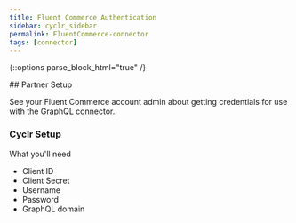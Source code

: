 ```yaml
---
title: Fluent Commerce Authentication
sidebar: cyclr_sidebar
permalink: FluentCommerce-connector
tags: [connector]
---
```

{::options parse_block_html="true" /}
<section class="card py-5 my-5">
## Partner Setup

See your Fluent Commerce account admin about getting credentials for use with the GraphQL connector.

### Cyclr Setup

What you'll need

*   Client ID
*   Client Secret
*   Username
*   Password
*   GraphQL domain

</section>
